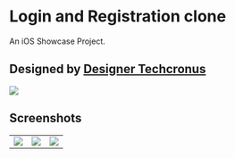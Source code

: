 # Login and Registration clone

An iOS Showcase Project. 

## Designed by [Designer Techcronus](https://www.uplabs.com/designer_techcronus)

<img src="https://github.com/oppongjr/Login-Sample-App/blob/master/screenshots/uplabs_reference.png?raw=true" />

## Screenshots
<table>
  <tr>
    <td>
      <img src="https://github.com/oppongjr/Login-Sample-App/blob/main/screenshots/login.png?raw=true" />
    </td>
    <td>
      <img src="https://github.com/oppongjr/Login-Sample-App/blob/main/screenshots/signup.png?raw=true" />
    </td>
    <td>
      <img src="https://github.com/oppongjr/Login-Sample-App/blob/main/screenshots/forgot_pass.png?raw=true" />
  </tr>
</table>

    
